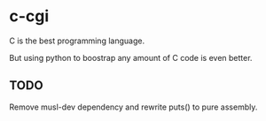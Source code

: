 # c-cgi

C is the best programming language.

But using python to boostrap any amount of C code is even better.

## TODO

Remove musl-dev dependency and rewrite puts() to pure assembly.
